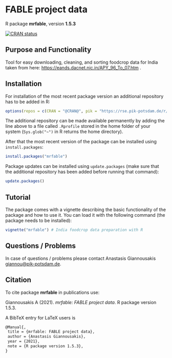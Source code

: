 # FABLE project data

R package **mrfable**, version **1.5.3**

[![CRAN status](https://www.r-pkg.org/badges/version/mrfable)](https://cran.r-project.org/package=mrfable)    

## Purpose and Functionality

Tool for easy downloading, cleaning, and sorting foodcrop data for India taken from here: https://eands.dacnet.nic.in/APY_96_To_07.htm .


## Installation

For installation of the most recent package version an additional repository has to be added in R:

```r
options(repos = c(CRAN = "@CRAN@", pik = "https://rse.pik-potsdam.de/r/packages"))
```
The additional repository can be made available permanently by adding the line above to a file called `.Rprofile` stored in the home folder of your system (`Sys.glob("~")` in R returns the home directory).

After that the most recent version of the package can be installed using `install.packages`:

```r 
install.packages("mrfable")
```

Package updates can be installed using `update.packages` (make sure that the additional repository has been added before running that command):

```r 
update.packages()
```

## Tutorial

The package comes with a vignette describing the basic functionality of the package and how to use it. You can load it with the following command (the package needs to be installed):

```r
vignette("mrfable") # India foodcrop data preparation with R
```

## Questions / Problems

In case of questions / problems please contact Anastasis Giannousakis <giannou@pik-potsdam.de>.

## Citation

To cite package **mrfable** in publications use:

Giannousakis A (2021). _mrfable: FABLE project data_. R package version 1.5.3.

A BibTeX entry for LaTeX users is

 ```latex
@Manual{,
  title = {mrfable: FABLE project data},
  author = {Anastasis Giannousakis},
  year = {2021},
  note = {R package version 1.5.3},
}
```

